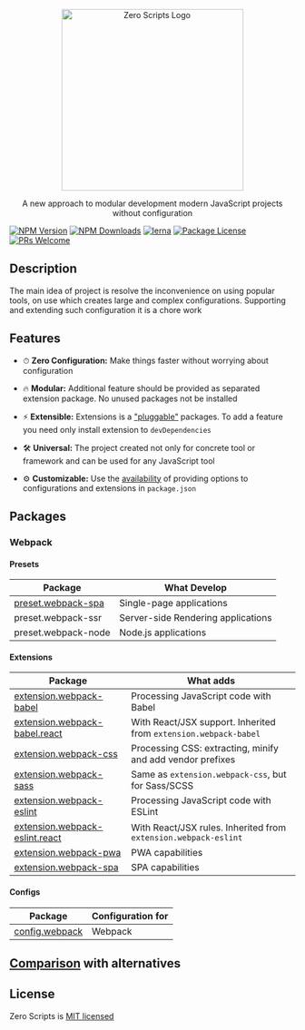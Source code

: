 <p align="center">
  <a href="https://github.com/artemirq/zero-scripts" target="blank">
    <img src="https://svgshare.com/i/A_0.svg" width="320" alt="Zero Scripts Logo" />
  </a>
</p>

<p align="center">A new approach to modular development modern JavaScript projects without configuration</p>

<a href="https://www.npmjs.com/~zero-scripts"><img src="https://img.shields.io/npm/v/@zero-scripts/core.svg" alt="NPM Version" /></a>
<a href="https://www.npmjs.com/~zero-scripts"><img src="https://img.shields.io/npm/dm/@zero-scripts/core.svg" alt="NPM Downloads" /></a>
[![lerna](https://img.shields.io/badge/maintained%20with-lerna-cc00ff.svg)](https://lernajs.io/)
<a href="https://www.npmjs.com/~zero-scripts"><img src="https://img.shields.io/npm/l/@zero-scripts/core.svg" alt="Package License" /></a>
[![PRs Welcome](https://img.shields.io/badge/PRs-welcome-green.svg)](https://github.com/artemirq/zero-scripts/pulls)

## Description

The main idea of project is resolve the inconvenience on using popular tools, on use which creates large and complex configurations. Supporting and extending such configuration it is a chore work

## Features

- ⏱ **Zero Configuration:** Make things faster without worrying about configuration

- 🔥 **Modular:** Additional feature should be provided as separated extension package. No unused packages not be installed

- ⚡ **Extensible:** Extensions is a ["pluggable"](packages/core#process-of-loading-extensions) packages. To add a feature you need only install extension to `devDependencies`

- 🛠 **Universal:** The project created not only for concrete tool or framework and can be used for any JavaScript tool

- ⚙ **Customizable:** Use the [availability](packages/core#passing-options) of providing options to configurations and extensions in `package.json`

## Packages

### Webpack

#### Presets

Package | What Develop
------- | -----------
[preset.webpack-spa](packages/preset.webpack-spa) | Single-page applications
preset.webpack-ssr | Server-side Rendering applications
preset.webpack-node | Node.js applications

#### Extensions

Package | What adds
------- | -----------
[extension.webpack-babel](packages/extension.webpack-babel) | Processing JavaScript code with Babel
[extension.webpack-babel.react](packages/extension.webpack-babel.react) | With React/JSX support. Inherited from `extension.webpack-babel`
[extension.webpack-css](packages/extension.webpack-css) | Processing CSS: extracting, minify and add vendor prefixes
[extension.webpack-sass](packages/extension.webpack-sass) | Same as `extension.webpack-css`, but for Sass/SCSS
[extension.webpack-eslint](packages/extension.webpack-eslint) | Processing JavaScript code with ESLint
[extension.webpack-eslint.react](packages/extension.webpack-eslint.react) | With React/JSX rules. Inherited from `extension.webpack-eslint`
[extension.webpack-pwa](packages/extension.webpack-pwa) | PWA capabilities
[extension.webpack-spa](packages/extension.webpack-spa) | SPA capabilities

#### Configs

Package | Configuration for
------- | -----------
[config.webpack](packages/config.webpack) | Webpack 

## [Comparison](COMPARISON.md) with alternatives

## License

Zero Scripts is [MIT licensed](./LICENSE)
